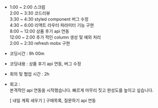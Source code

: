 - 1:00 ~ 2:00 스크럼 <br/>
  2:00 ~ 3:30 코드리뷰 <br/>
  3:30 ~ 4:30 styled component 버그 수정  
  4:30 ~ 6:00 리액트 라우터 파라미터 기능 구현  
  8:00 ~ 12:00 상품 후기 api 연동  
  12:00 ~ 2:00 추가 적인 column 생성 및 예외 처리  
  2:00 ~ 2:30 refresh mobx 구현
  <br/>
- 코딩시간 : 9h 00m
- 코딩내용 : 상품 후기 api 연동, 버그 수정
- 회의 및 협업 시간 : 2h
- 회고 : <br/>
  본격적인 api 연동을 시작했습니다. 빠르게 마무리 짓고 완성도를 높이고 싶습니다.

  [ 내일 계획 세우기 ]
  구매목록, 질문하기 api 연동
